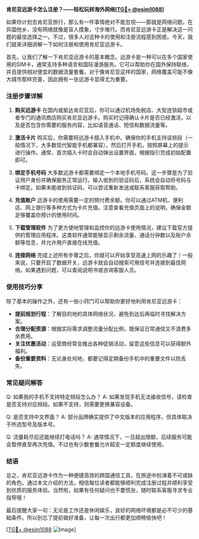 **肯尼亚远游卡怎么注册？——轻松玩转海外网络[[TG💪+ @esim1088](https://t.me/s/esim1088)]**

如果你计划去肯尼亚旅行，那么有一件事情绝对不能忽视——那就是网络问题。在异国他乡，没有网络就像是盲人摸象，寸步难行。而肯尼亚远游卡正是解决这一问题的最佳选择之一。不过，很多人对这种卡的使用和注册流程感到困惑。今天，我们就来详细讲解一下如何注册和使用肯尼亚远游卡。

首先，让我们了解一下肯尼亚远游卡的基本概念。远游卡是一种可以在多个国家使用的SIM卡，通常支持多种语言和国际漫游服务。它可以帮助你在国外保持联络，并且提供相对便宜的数据流量套餐。对于像肯尼亚这样的国家，网络覆盖可能不像大城市那样完善，因此拥有一张远游卡显得尤为重要。

### 注册步骤详解

1. **购买远游卡**
   在国内或抵达肯尼亚后，你可以通过机场免税店、大型连锁超市或者专门的通讯商店购买肯尼亚远游卡。购买时记得确认卡片是否已经激活，以及是否包含你需要的服务内容，比如语音通话、短信和数据流量等。

2. **激活卡片**
   购买后，你需要将远游卡插入手机中。确保你的手机支持该频段（一般情况下，大多数现代智能手机都兼容）。然后打开手机，按照屏幕上的提示进行操作。通常，首次插入卡时会自动弹出设置界面，根据指引完成初始配置即可。

3. **绑定手机号码**
   大多数远游卡都需要绑定一个本地手机号码。这一步骤是为了验证用户身份并确保服务正常运行。输入收到的验证码后，系统会自动将号码与卡绑定。如果未能收到验证码，可以尝试重新发送或联系客服获取帮助。

4. **充值账户**
   远游卡的使用需要一定的预付费余额。你可以通过ATM机、便利店、网上银行等多种方式为卡片充值。注意查看充值页面上的说明，确保金额足够覆盖你预计的使用时间。

5. **下载管理软件**
   为了更方便地管理和监控你的远游卡使用情况，建议下载官方提供的管理应用程序。这类软件通常能够显示剩余流量、通话分钟数以及账户余额等信息，并允许用户直接在线充值。

6. **连接网络**
   完成上述所有步骤之后，你就可以开始享受高速上网的乐趣了！一般来说，只要开启了数据开关，远游卡就会自动搜索可用信号并连接到最佳网络。如果遇到问题，可以查阅说明书或咨询客服人员。

### 使用技巧分享

除了基本的操作之外，还有一些小窍门可以帮助你更好地利用肯尼亚远游卡：

- **提前规划行程**：了解目的地的具体网络状况，避免到达后再临时寻找解决方案。
- **合理分配资源**：根据实际需求调整流量分配比例，既保证日常通信又不浪费多余费用。
- **关注优惠活动**：运营商经常会推出各种促销活动，留意这些信息可以获得额外福利。
- **备份重要资料**：无论身处何地，都要记得定期备份手机中的重要文件以防丢失。

### 常见疑问解答

Q: 如果我的手机不支持特定频段怎么办？
A: 如果发现手机无法接收信号，请检查是否支持对应频段。如果不支持，则需要更换兼容设备。

Q: 是否支持中文界面？
A: 部分品牌确实提供了中文版本的应用程序，但具体取决于所选型号及版本号。

Q: 流量耗尽后还能继续打电话吗？
A: 通常情况下，一旦超出限额，后续服务可能会暂停直至再次充值。不过也有少数套餐允许超支一定额度继续使用。

### 结语

总之，肯尼亚远游卡作为一种便捷高效的跨国通信工具，在旅途中扮演着不可或缺的角色。通过本文介绍的方法，相信每位读者都能够顺利完成注册过程并顺利享受到优质的服务体验。当然啦，如果有任何疑问也不要慌张，随时联系客服寻求专业指导哦！

最后提醒大家一句：无论是工作还是休闲娱乐，良好的网络环境都是必不可少的基础条件。所以别忘了提前做好准备，让每一次出行都更加顺畅愉快吧！

[[TG💪+ @esim1088](https://t.me/s/esim1088) ![Image](https://i.postimg.cc/4NQfJmqS/Snipaste-2025-05-13-00-14-12.png)]